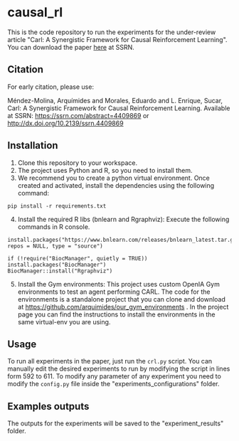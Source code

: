 # causal_rl

This is the code repository to run the experiments for the under-review article "Carl: A Synergistic Framework for Causal Reinforcement Learning". You can download the paper [here](https://papers.ssrn.com/sol3/papers.cfm?abstract_id=4409869) at SSRN.

## Citation

For early citation, please use:

Méndez-Molina, Arquímides and Morales, Eduardo and L. Enrique, Sucar, Carl: A Synergistic Framework for Causal Reinforcement Learning. Available at SSRN: https://ssrn.com/abstract=4409869 or http://dx.doi.org/10.2139/ssrn.4409869

## Installation

1. Clone this repository to your workspace.
2. The project uses Python and R, so you need to install them.
3. We recommend you to create a python virtual environment. Once created and activated, install the dependencies using the following command:
  ```
  pip install -r requirements.txt
  ```
4. Install the required R libs (bnlearn and Rgraphviz): Execute the following commands in R console.

```
install.packages("https://www.bnlearn.com/releases/bnlearn_latest.tar.gz", repos = NULL, type = "source")
```
```
if (!require("BiocManager", quietly = TRUE)) install.packages("BiocManager")
BiocManager::install("Rgraphviz")
```

5. Install the Gym environments: This project uses custom OpenIA Gym environments to test an agent performing CARL. The code for the environments is a standalone project that you can clone and download at https://github.com/arquimides/our_gym_environments . In the project page you can find the instructions to install the environments in the same virtual-env you are using.

## Usage

To run all experiments in the paper, just run the `crl.py` script. You can manually edit the desired experiments to run by modifying the script in lines form 592 to 611. To modify any parameter of any experiment you need to modify the `config.py` file inside the "experiments_configurations" folder.


## Examples outputs

The outputs for the experiments will be saved to the "experiment_results" folder.

